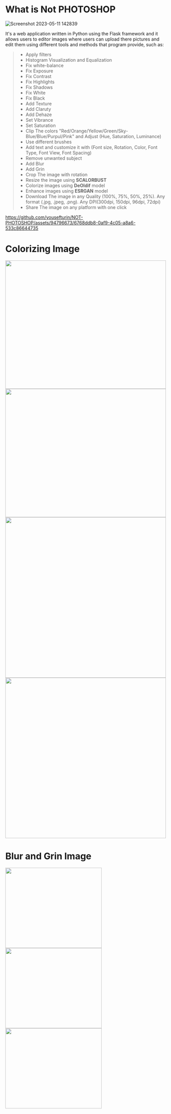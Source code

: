 # What is  **Not PHOTOSHOP**
![Screenshot 2023-05-11 142839](https://github.com/yousefturin/NOT-PHOTOSHOP/assets/94796673/55ab3c9a-83b0-4b84-a031-82a8d7cf82dd)


It's a web application written in Python using the Flask framework and it allows users to editor images where users can upload there pictures and edit them using different tools and methods that program provide, such as:
> 
>- Apply filters
>- Histogram Visualization and Equalization
>- Fix white-balance
>- Fix Exposure
>- Fix Contrast
>- Fix Highlights
>- Fix Shadows
>- Fix White
>- Fix Black
>- Add Texture
>- Add Claruty
>- Add Dehaze
>- Set Vibrance
>- Set Saturation
>- Clip The colors "Red/Orange/Yellow/Green/Sky-Blue/Blue/Purpul/Pink" and Adjust (Hue, Saturation, Luminance)
>- Use different brushes
>- Add text and customize it with (Font size, Rotation, Color, Font Type, Font View, Font Spacing) 
>- Remove unwanted subject
>- Add Blur
>- Add Grin
>- Crop The image with rotation
>- Resize the image using **SCALORBUST**
>- Colorize images using **DeOldif** model
>- Enhance images using **ESRGAN** model
>- Download The image in any Quality (100%, 75%, 50%, 25%). Any format (.jpg, .jpeg, .png). Any DPI(300dpi, 150dpi, 96dpi, 72dpi)
>- Share The image on any platform with one click


https://github.com/yousefturin/NOT-PHOTOSHOP/assets/94796673/6768ddb8-0af9-4c05-a8a6-533c86644735




# Colorizing Image
<img src="https://github.com/yousefturin/NOT-PHOTOSHOP/assets/94796673/9ea8c110-43a3-48ee-9f96-37af6926fdd3" width="500" height="400">
<img src="https://github.com/yousefturin/NOT-PHOTOSHOP/assets/94796673/1f8cb417-3be3-4622-92ed-4972eb2c2a19" width="500" height="400">

<img src="https://github.com/yousefturin/NOT-PHOTOSHOP/assets/94796673/83941011-a99f-4117-b7f7-827d4b305dd5" width="500" height="500">
<img src="https://github.com/yousefturin/NOT-PHOTOSHOP/assets/94796673/2815c444-f8e4-4520-9c02-60254cb77f85" width="500" height="500">


# Blur and Grin Image
<img src="https://github.com/yousefturin/NOT-PHOTOSHOP/assets/94796673/7326629c-55af-40b0-a5f7-7dcc70e5d123" width="300" height="250">
<img src="https://github.com/yousefturin/NOT-PHOTOSHOP/assets/94796673/1f0f34cb-9ba7-48ed-a900-ada31edfd00a" width="300" height="250">
<img src="https://github.com/yousefturin/NOT-PHOTOSHOP/assets/94796673/a53255a5-5d32-41bf-9f7d-ca22c9174d80" width="300" height="250">




